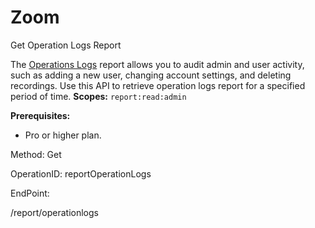 #     Zoom


Get Operation Logs Report

The [Operations Logs](https://support.zoom.us/hc/en-us/articles/360032748331-Operation-Logs) report allows you to audit admin and user activity, such as adding a new user, changing account settings, and deleting recordings.
Use this API to retrieve operation logs report for a specified period of time.
**Scopes:** `report:read:admin`
 
**Prerequisites:**
* Pro or higher plan.

Method: Get

OperationID: reportOperationLogs

EndPoint:

/report/operationlogs
